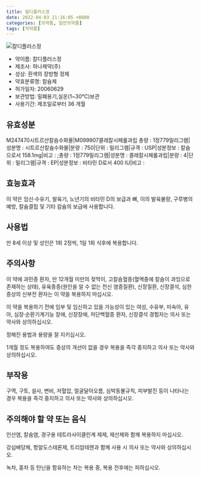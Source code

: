 ```yaml
---
title: 칼디플러스정
date: 2022-04-03 21:16:05 +0800
categories: [의약품, 일반의약품]
tags: [의약품]
---
```

![칼디플러스정](https://nedrug.mfds.go.kr/pbp/cmn/itemImageDownload/148648204204900054)

- 약이름: 칼디플러스정
- 제조사: 하나제약(주)
- 성상: 흰색의 장방형 정제
- 약효분류명: 칼슘제
- 허가일자: 20060629
- 보관방법: 밀폐용기,실온(1~30℃)보관
- 사용기간: 제조일로부터 36 개월
## 유효성분
M247470시트르산칼슘수화물|M099907콜레칼시페롤과립
총량 : 1정779밀리그램|성분명 : 시트르산칼슘수화물|분량 : 750|단위 : 밀리그램|규격 : USP|성분정보 : 칼슘으로서 158.1mg|비고 : ;총량 : 1정779밀리그램|성분명 : 콜레칼시페롤과립|분량 : 4|단위 : 밀리그램|규격 : EP|성분정보 : 비타민 D로서 400 IU|비고 :
## 효능효과
이 약은 임신·수유기, 발육기, 노년기의 비타민 D의 보급과 뼈, 이의 발육불량, 구루병의 예방, 칼슘결핍 및 기타 캄슘의 보급에 사용합니다.

## 사용법
만 8세 이상 및 성인은 1회 2정씩, 1일 1회 식후에 복용합니다.

## 주의사항
이 약에 과민증 환자, 만 12개월 미만의 젖먹이, 고칼슘혈증(혈액중에 칼슘이 과잉으로 존재하는 상태), 유육종증(원인을 알 수 없는 전신 염증질환), 신장질환, 신장결석, 심한 증상의 신부전 환자는 이 약을 복용하지 마십시오.

이 약을 복용하기 전에 임부 및 임신하고 있을 가능성이 있는 여성, 수유부, 미숙아, 유아, 심장·순환기계기능 장애, 신장장애, 저단백혈증 환자, 신장결석 경험자는 의사 또는 약사와 상의하십시오.

정해진 용법과 용량을 잘 지키십시오.

1개월 정도 복용하여도 증상의 개선이 없을 경우 복용을 즉각 중지하고 의사 또는 약사와 상의하십시오.

## 부작용
구역, 구토, 설사, 변비, 저혈압, 얼굴달아오름, 심박동불규칙, 피부발진 등이 나타나는 경우 복용을 즉각 중지하고 의사 또는 약사와 상의하십시오.

## 주의해야 할 약 또는 음식
인산염, 칼슘염, 경구용 테트라사이클린계 제제, 제산제와 함께 복용하지 마십시오.

강심배당체, 항알도스테론제, 트리암테렌과 함께 사용 시 의사 또는 약사와 상의하십시오.

녹차, 홍차 등 탄닌을 함유하는 차는 복용 중, 복용 전후에는 피하십시오.

